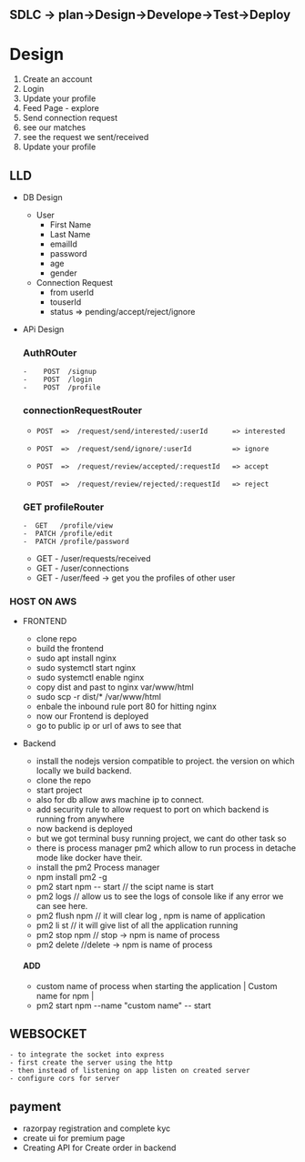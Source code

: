 ## SDLC -> plan->Design->Develope->Test->Deploy

# Design

1.  Create an account
2.  Login
3.  Update your profile
4.  Feed Page - explore
5.  Send connection request
6.  see our matches
7.  see the request we sent/received
8.  Update your profile

## LLD  

- DB Design 


  - User
    - First Name
    - Last Name
    - emailId
    - password
    - age
    - gender
  - Connection Request
    - from userId
    - touserId
    - status => pending/accept/reject/ignore

- APi Design

  ### AuthROuter

      -    POST  /signup
      -    POST  /login
      -    POST  /profile

  ### connectionRequestRouter

  -     POST  =>  /request/send/interested/:userId      => interested
  -     POST  =>  /request/send/ignore/:userId          => ignore
  -     POST  =>  /request/review/accepted/:requestId   => accept
  -     POST  =>  /request/review/rejected/:requestId   => reject

  ### GET profileRouter

      -  GET   /profile/view
      -  PATCH /profile/edit
      -  PATCH /profile/password

  - GET - /user/requests/received
  - GET - /user/connections
  - GET - /user/feed -> get you the profiles of other user




### HOST ON AWS
  - FRONTEND
     - clone repo
     - build the frontend
     - sudo apt install nginx
     - sudo systemctl start nginx
     - sudo systemctl enable nginx
     - copy dist and past to nginx var/www/html
     - sudo scp -r dist/* /var/www/html
     - enbale the inbound rule port 80 for hitting nginx
     - now our Frontend is deployed 
     - go to public ip or url of aws to see that
  
  - Backend
     - install the nodejs version compatible to project. the version on which locally we build backend.
     -  clone the repo
     - start project
     - also for db allow aws machine ip to connect.
     - add security rule to allow request to port on which backend is running from anywhere
     - now backend is deployed
     - but we got terminal busy running project, we cant do other task so
     - there is process manager pm2 which allow to run process in detache mode like docker have their.
     - install the pm2 Process manager
     - npm install pm2 -g
     - pm2 start npm -- start   // the scipt name is start
     - pm2 logs // allow us to see the logs of console like if any error we can see here.
     - pm2 flush npm  // it will clear log , npm is name of application
     - pm2 li st  // it will give list of all the application running
     - pm2 stop npm  // stop -> npm is name of process
     - pm2 delete //delete -> npm is name of process 
     #### ADD
      - custom name of process when starting the application
                        |  Custom name for npm |  
       - pm2 start npm --name "custom name" -- start



## WEBSOCKET
    - to integrate the socket into express
    - first create the server using the http
    - then instead of listening on app listen on created server
    - configure cors for server


## payment
 - razorpay registration and complete kyc
 - create ui for premium page
 - Creating API for Create order in backend